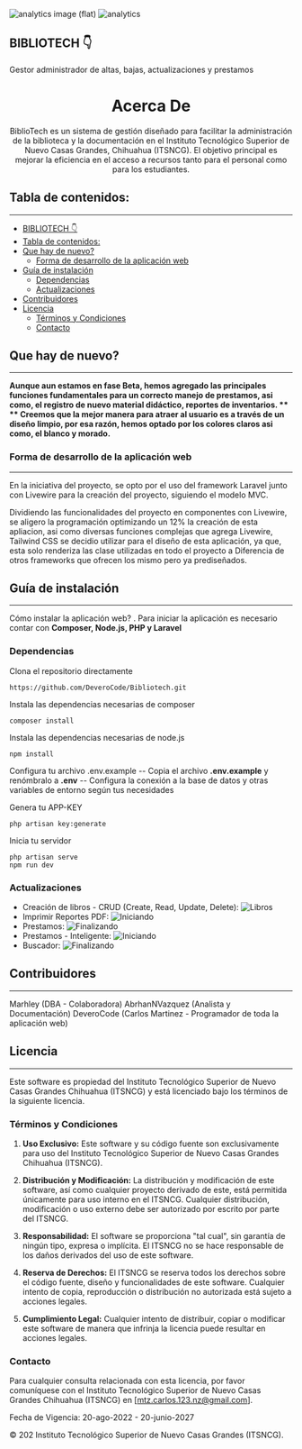 
![analytics image (flat)](https://raw.githubusercontent.com/vitr/google-analytics-beacon/master/static/badge-flat.gif)
![analytics](https://www.google-analytics.com/collect?v=1&cid=555&t=pageview&ec=repo&ea=open&dp=/Plantilla-de-repositorio/readme&dt=&tid=UA-4677001-16)

## BIBLIOTECH 👇
Gestor administrador de altas, bajas, actualizaciones y prestamos


<h1 align="center">Acerca De</h1>
<p align="center"> BiblioTech es un sistema de gestión diseñado para facilitar la administración de la biblioteca y la documentación en el Instituto Tecnológico Superior de Nuevo Casas Grandes, Chihuahua (ITSNCG). El objetivo principal es mejorar la eficiencia en el acceso a recursos tanto para el personal como para los estudiantes.</p>

## Tabla de contenidos:
---

- [BIBLIOTECH 👇](#bibliotech-)
- [Tabla de contenidos:](#tabla-de-contenidos)
- [Que hay de nuevo?](#que-hay-de-nuevo)
  - [Forma de desarrollo de la aplicación web](#forma-de-desarrollo-de-la-aplicación-web)
- [Guía de instalación](#guía-de-instalación)
  - [Dependencias](#dependencias)
  - [Actualizaciones](#actualizaciones)
- [Contribuidores](#contribuidores)
- [Licencia](#licencia)
  - [Términos y Condiciones](#términos-y-condiciones)
  - [Contacto](#contacto)

## Que hay de nuevo?
---
**Aunque aun estamos en fase Beta, hemos agregado las principales funciones fundamentales para un correcto manejo de prestamos, asi como, el registro de nuevo material didáctico, reportes de inventarios. **
** Creemos que la mejor manera para atraer al usuario es a través de un diseño limpio, por esa razón, hemos optado por los colores claros asi como, el blanco y morado.**

### Forma de desarrollo de la aplicación web
---
En la iniciativa del proyecto, se opto por el uso del framework Laravel junto con Livewire para la creación del proyecto, siguiendo el modelo MVC.

Dividiendo las funcionalidades del proyecto en componentes con Livewire, se aligero la programación optimizando un 12% la creación de esta apliacion, asi como diversas funciones complejas que agrega Livewire,
Tailwind CSS se decidio utilizar para el diseño de esta aplicación, ya que, esta solo renderiza las clase utilizadas en todo el proyecto a Diferencia de otros frameworks que ofrecen los mismo pero ya prediseñados.

## Guía de instalación
---
Cómo instalar la aplicación web? . Para iniciar la aplicación es necesario contar con **Composer, Node.js, PHP y Laravel**

### Dependencias
Clona el repositorio directamente

    https://github.com/DeveroCode/Bibliotech.git

Instala las dependencias necesarias de composer

    composer install

Instala las dependencias necesarias de node.js

    npm install

Configura tu archivo .env.example
-- Copia el archivo **.env.example** y renómbralo a **.env**
-- Configura la conexión a la base de datos y otras variables de entorno según tus necesidades

Genera tu APP-KEY

    php artisan key:generate

Inicia tu servidor

    php artisan serve
    npm run dev

### Actualizaciones

- Creación de libros - CRUD (Create, Read, Update, Delete): ![Libros](https://img.shields.io/badge/Finalizado-100-green)
- Imprimir Reportes PDF: ![Iniciando](https://img.shields.io/badge/Iniciando-10-red)
- Prestamos: ![Finalizando](https://img.shields.io/badge/Finalizado-85-bluered)
- Prestamos - Inteligente: ![Iniciando](https://img.shields.io/badge/Iniciando-0-orange)
- Buscador: ![Finalizando](https://img.shields.io/badge/Finalizado-100-green)


## Contribuidores
---
Marhley (DBA - Colaboradora)
AbrhanNVazquez (Analista y Documentación)
DeveroCode (Carlos Martinez - Programador de toda la aplicación web)


## Licencia 
---

Este software es propiedad del Instituto Tecnológico Superior de Nuevo Casas Grandes Chihuahua (ITSNCG) y está licenciado bajo los términos de la siguiente licencia.

### Términos y Condiciones

1. **Uso Exclusivo:** Este software y su código fuente son exclusivamente para uso del Instituto Tecnológico Superior de Nuevo Casas Grandes Chihuahua (ITSNCG).

2. **Distribución y Modificación:** La distribución y modificación de este software, así como cualquier proyecto derivado de este, está permitida únicamente para uso interno en el ITSNCG. Cualquier distribución, modificación o uso externo debe ser autorizado por escrito por parte del ITSNCG.

3. **Responsabilidad:** El software se proporciona "tal cual", sin garantía de ningún tipo, expresa o implícita. El ITSNCG no se hace responsable de los daños derivados del uso de este software.

4. **Reserva de Derechos:** El ITSNCG se reserva todos los derechos sobre el código fuente, diseño y funcionalidades de este software. Cualquier intento de copia, reproducción o distribución no autorizada está sujeto a acciones legales.

5. **Cumplimiento Legal:** Cualquier intento de distribuir, copiar o modificar este software de manera que infrinja la licencia puede resultar en acciones legales.


### Contacto

Para cualquier consulta relacionada con esta licencia, por favor comuníquese con el Instituto Tecnológico Superior de Nuevo Casas Grandes Chihuahua (ITSNCG) en [mtz.carlos.123.nz@gmail.com].

Fecha de Vigencia: 20-ago-2022 - 20-junio-2027

© 202 Instituto Tecnológico Superior de Nuevo Casas Grandes (ITSNCG).
